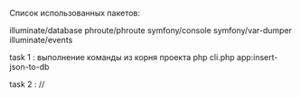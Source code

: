Список использованных пакетов:

illuminate/database
phroute/phroute
symfony/console
symfony/var-dumper
illuminate/events


 task 1 :  выполнение команды из корня проекта
                         php cli.php app:insert-json-to-db


 task 2 : //